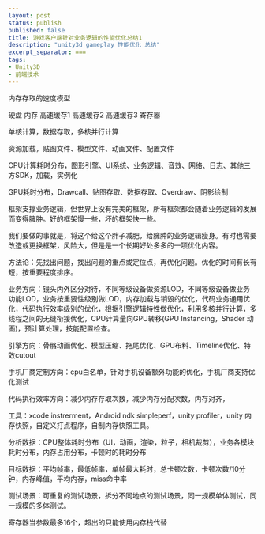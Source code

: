 ```yaml
---
layout: post
status: publish
published: false
title: 游戏客户端针对业务逻辑的性能优化总结1
description: "unity3d gameplay 性能优化 总结"
excerpt_separator: ===
tags:
- Unity3D
- 前端技术
---
```


内存存取的速度模型

硬盘
内存
高速缓存1
高速缓存2
高速缓存3
寄存器

单核计算，数据存取，多核并行计算

资源加载，贴图文件、模型文件、动画文件、配置文件

CPU计算耗时分布，图形引擎、UI系统、业务逻辑、音效、网络、日志、其他三方SDK，加载，实例化

GPU耗时分布，Drawcall、贴图存取、数据存取、Overdraw、阴影绘制

框架支撑业务逻辑，但世界上没有完美的框架，所有框架都会随着业务逻辑的发展而变得臃肿。好的框架慢一些，坏的框架快一些。

我们要做的事就是，将这个给这个胖子减肥，给臃肿的业务逻辑瘦身。有时也需要改造或更换框架，风险大，但是是一个长期好处多多的一项优化内容。

方法论：先找出问题，找出问题的重点或定位点，再优化问题。优化的时间有长有短，按重要程度排序。

业务方向：镜头内外区分对待，不同等级设备做资源LOD，不同等级设备做业务功能LOD，业务按重要性级别做LOD，内存加载与销毁的优化，代码业务通用优化，代码执行效率级别的优化，根据引擎逻辑特性做优化，利用多核并行计算，多线程之间的无缝衔接优化，CPU计算量向GPU转移(GPU Instancing，Shader 动画)，预计算处理，技能配置检查。

引擎方向：骨骼动画优化、模型压缩、拖尾优化、GPU布料、Timeline优化、特效cutout

手机厂商定制方向：cpu白名单，针对手机设备额外功能的优化，手机厂商支持优化测试

代码执行效率方向：减少内存存取次数，减少内存分配次数，内存对齐，

工具：xcode instrerment，Android ndk simpleperf，unity profiler，unity 内存快照，自定义打点程序，自制内存快照工具。

分析数据：CPU整体耗时分布（UI，动画，渲染，粒子，相机裁剪），业务各模块耗时分布，内存占用分布，卡顿时的耗时分布

目标数据：平均帧率，最低帧率，单帧最大耗时，总卡顿次数，卡顿次数/10分钟，内存峰值，平均内存，miss命中率

测试场景：可重复的测试场景，拆分不同地点的测试场景，同一规模单体测试，同一规模的多体测试。


寄存器当参数最多16个，超出的只能使用内存栈代替

